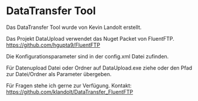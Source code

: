 # DataTransfer Tool

Das DataTransfer Tool wurde von Kevin Landolt erstellt.

Das Projekt DataUpload verwendet das Nuget Packet von FluentFTP.
https://github.com/hgupta9/FluentFTP

Die Konfigurationsparameter sind in der config.xml Datei zufinden.

Für Datenupload Datei oder Ordner auf DataUpload.exe ziehe oder den Pfad zur Datei/Ordner als Parameter übergeben.

Für Fragen stehe ich gerne zur Verfügung.
Kontakt:
https://github.com/klandolt/DataTransfer_FluentFTP
